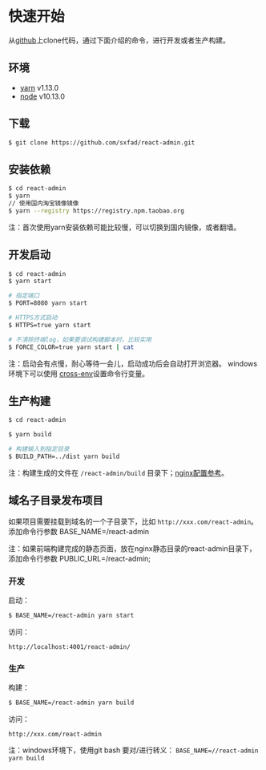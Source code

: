 # 快速开始
从[github](https://github.com/sxfad/react-admin)上clone代码，通过下面介绍的命令，进行开发或者生产构建。

## 环境
- [yarn](https://yarnpkg.com) v1.13.0
- [node](https://nodejs.org) v10.13.0

## 下载
```bash
$ git clone https://github.com/sxfad/react-admin.git
```

## 安装依赖
```bash
$ cd react-admin
$ yarn
// 使用国内淘宝镜像镜像
$ yarn --registry https://registry.npm.taobao.org
```
注：首次使用yarn安装依赖可能比较慢，可以切换到国内镜像，或者翻墙。

## 开发启动
```bash
$ cd react-admin
$ yarn start

# 指定端口
$ PORT=8080 yarn start

# HTTPS方式启动
$ HTTPS=true yarn start

# 不清除终端log，如果要调试构建脚本时，比较实用
$ FORCE_COLOR=true yarn start | cat
```
注：启动会有点慢，耐心等待一会儿，启动成功后会自动打开浏览器。
windows环境下可以使用 [cross-env](https://www.npmjs.com/package/cross-env)设置命令行变量。

## 生产构建
```bash
$ cd react-admin

$ yarn build

# 构建输入到指定目录
$ BUILD_PATH=../dist yarn build
```
注：构建生成的文件在 `/react-admin/build` 目录下；[nginx配置参考](NGINX.md)。

## 域名子目录发布项目
如果项目需要挂载到域名的一个子目录下，比如 `http://xxx.com/react-admin`。添加命令行参数 BASE_NAME=/react-admin

注：如果前端构建完成的静态页面，放在nginx静态目录的react-admin目录下，添加命令行参数 PUBLIC_URL=/react-admin;

### 开发
启动：
```bash
$ BASE_NAME=/react-admin yarn start
```
访问：
```
http://localhost:4001/react-admin/
```

### 生产

构建：
```bash
$ BASE_NAME=/react-admin yarn build
```

访问：
```
http://xxx.com/react-admin
```

注：windows环境下，使用git bash 要对/进行转义： `BASE_NAME=//react-admin yarn build`
